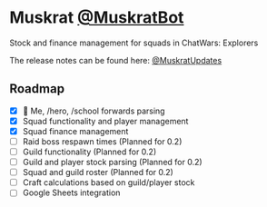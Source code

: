 # Muskrat [@MuskratBot](https://t.me/MuskratBot)
Stock and finance management for squads in ChatWars: Explorers

The release notes can be found here: [@MuskratUpdates](https://t.me/MuskratUpdates)

## Roadmap

- [x] 🏅 Me, /hero, /school forwards parsing
- [x] Squad functionality and player management
- [x] Squad finance management
- [ ] Raid boss respawn times (Planned for 0.2)
- [ ] Guild functionality (Planned for 0.2)
- [ ] Guild and player stock parsing (Planned for 0.2)
- [ ] Squad and guild roster (Planned for 0.2)
- [ ] Craft calculations based on guild/player stock
- [ ] Google Sheets integration

